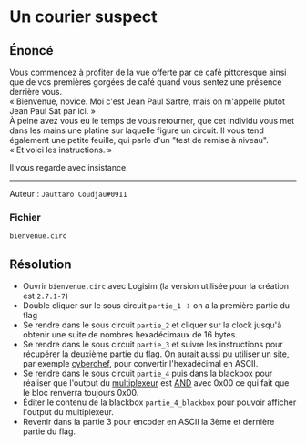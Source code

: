 # Un courier suspect  
  
## Énoncé  

Vous commencez à profiter de la vue offerte par ce café pittoresque ainsi que de vos premières gorgées de café quand vous sentez une présence derrière vous.  
«  Bienvenue, novice. Moi c'est Jean Paul Sartre, mais on m'appelle plutôt Jean Paul Sat par ici. »  
À peine avez vous eu le temps de vous retourner, que cet individu vous met dans les mains une platine sur laquelle figure un circuit. Il vous tend également une petite feuille, qui parle d'un "test de remise à niveau".  
« Et voici les instructions. »  
  
Il vous regarde avec insistance.  
  
***  
  
Auteur : `Jauttaro Coudjau#0911`  

### Fichier  
`bienvenue.circ`

## Résolution  
  
- Ouvrir `bienvenue.circ` avec Logisim (la version utilisée pour la création est `2.7.1-7`)  
- Double cliquer sur le sous circuit `partie_1` -> on a la première partie du flag  
- Se rendre dans le sous circuit `partie_2` et cliquer sur la clock jusqu'à obtenir une suite de nombres hexadécimaux de 16 bytes.  
- Se rendre dans le sous circuit `partie_3` et suivre les instructions pour récupérer la deuxième partie du flag. On aurait aussi pu utiliser un site, par exemple [cyberchef](https://cyberchef.org/), pour convertir l'hexadécimal en ASCII.  
- Se rendre dans le sous circuit `partie_4` puis dans la blackbox pour réaliser que l'output du [multiplexeur](https://fr.wikipedia.org/wiki/Multiplexeur) est [AND](https://fr.wikipedia.org/wiki/Fonction_ET) avec 0x00 ce qui fait que le bloc renverra toujours 0x00.  
- Éditer le contenu de la blackbox `partie_4_blackbox` pour pouvoir afficher l'output du multiplexeur.  
- Revenir dans la partie 3 pour encoder en ASCII la 3ème et dernière partie du flag.  
